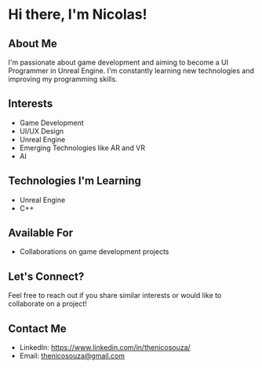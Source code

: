 # Hi there, I'm Nicolas!

## About Me

I'm passionate about game development and aiming to become a UI Programmer in Unreal Engine. I'm constantly learning new technologies and improving my programming skills.

## Interests

- Game Development
- UI/UX Design
- Unreal Engine
- Emerging Technologies like AR and VR
- AI

## Technologies I'm Learning

- Unreal Engine
- C++

## Available For

- Collaborations on game development projects

## Let's Connect?

Feel free to reach out if you share similar interests or would like to collaborate on a project!

## Contact Me

- LinkedIn: https://www.linkedin.com/in/thenicosouza/
- Email: thenicosouza@gmail.com

